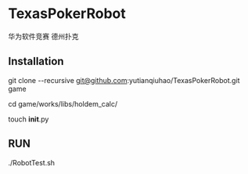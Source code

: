# TexasPokerRobot
华为软件竞赛 德州扑克

## Installation
git clone --recursive git@github.com:yutianqiuhao/TexasPokerRobot.git game

cd game/works/libs/holdem_calc/

touch __init__.py

## RUN
./RobotTest.sh
